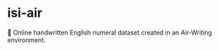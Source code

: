# isi-air
:pencil: Online handwritten English numeral dataset created in an Air-Writing environment.
